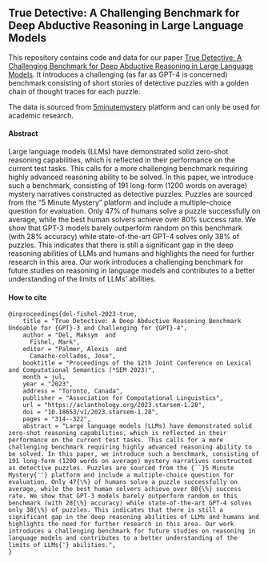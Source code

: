 ## True Detective: A Challenging Benchmark for Deep Abductive Reasoning in Large Language Models

This repository contains code and data for our paper [True Detective: A Challenging Benchmark for Deep Abductive Reasoning in Large Language Models](https://aclanthology.org/2023.starsem-1.28/).
It introduces a challenging (as far as GPT-4 is concerned) benchmark consisting of short stories of detective puzzles with a golden chain of thought traces for each puzzle.

The data is sourced from [5minutemystery](https://www.5minutemystery.com/) platform and can only be used for academic research.

#### Abstract
Large language models (LLMs) have demonstrated solid zero-shot reasoning capabilities, which is reflected in their performance on the current test tasks. This calls for a more challenging benchmark requiring highly advanced reasoning ability to be solved. In this paper, we introduce such a benchmark, consisting of 191 long-form (1200 words on average) mystery narratives constructed as detective puzzles. Puzzles are sourced from the “5 Minute Mystery” platform and include a multiple-choice question for evaluation. Only 47% of humans solve a puzzle successfully on average, while the best human solvers achieve over 80% success rate. We show that GPT-3 models barely outperform random on this benchmark (with 28% accuracy) while state-of-the-art GPT-4 solves only 38% of puzzles. This indicates that there is still a significant gap in the deep reasoning abilities of LLMs and humans and highlights the need for further research in this area. Our work introduces a challenging benchmark for future studies on reasoning in language models and contributes to a better understanding of the limits of LLMs’ abilities.

#### How to cite
```
@inproceedings{del-fishel-2023-true,
    title = "True Detective: A Deep Abductive Reasoning Benchmark Undoable for {GPT}-3 and Challenging for {GPT}-4",
    author = "Del, Maksym  and
      Fishel, Mark",
    editor = "Palmer, Alexis  and
      Camacho-collados, Jose",
    booktitle = "Proceedings of the 12th Joint Conference on Lexical and Computational Semantics (*SEM 2023)",
    month = jul,
    year = "2023",
    address = "Toronto, Canada",
    publisher = "Association for Computational Linguistics",
    url = "https://aclanthology.org/2023.starsem-1.28",
    doi = "10.18653/v1/2023.starsem-1.28",
    pages = "314--322",
    abstract = "Large language models (LLMs) have demonstrated solid zero-shot reasoning capabilities, which is reflected in their performance on the current test tasks. This calls for a more challenging benchmark requiring highly advanced reasoning ability to be solved. In this paper, we introduce such a benchmark, consisting of 191 long-form (1200 words on average) mystery narratives constructed as detective puzzles. Puzzles are sourced from the {``}5 Minute Mystery{''} platform and include a multiple-choice question for evaluation. Only 47{\%} of humans solve a puzzle successfully on average, while the best human solvers achieve over 80{\%} success rate. We show that GPT-3 models barely outperform random on this benchmark (with 28{\%} accuracy) while state-of-the-art GPT-4 solves only 38{\%} of puzzles. This indicates that there is still a significant gap in the deep reasoning abilities of LLMs and humans and highlights the need for further research in this area. Our work introduces a challenging benchmark for future studies on reasoning in language models and contributes to a better understanding of the limits of LLMs{'} abilities.",
}
```
